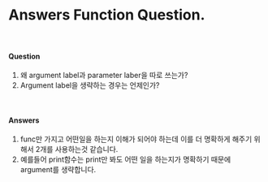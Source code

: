 # Answers Function Question.

<br>

#### Question
1. 왜 argument label과 parameter laber을 따로 쓰는가?
2. Argument label을 생략하는 경우는 언제인가?

<br>

#### Answers

1. func만 가지고 어떤일을 하는지 이해가 되어야 하는데 이를 더 명확하게 해주기 위해서 2개를 사용하는것 같습니다.
2. 예를들어 print함수는 print만 봐도 어떤 일을 하는지가 명확하기 때문에 argument를 생략합니다.